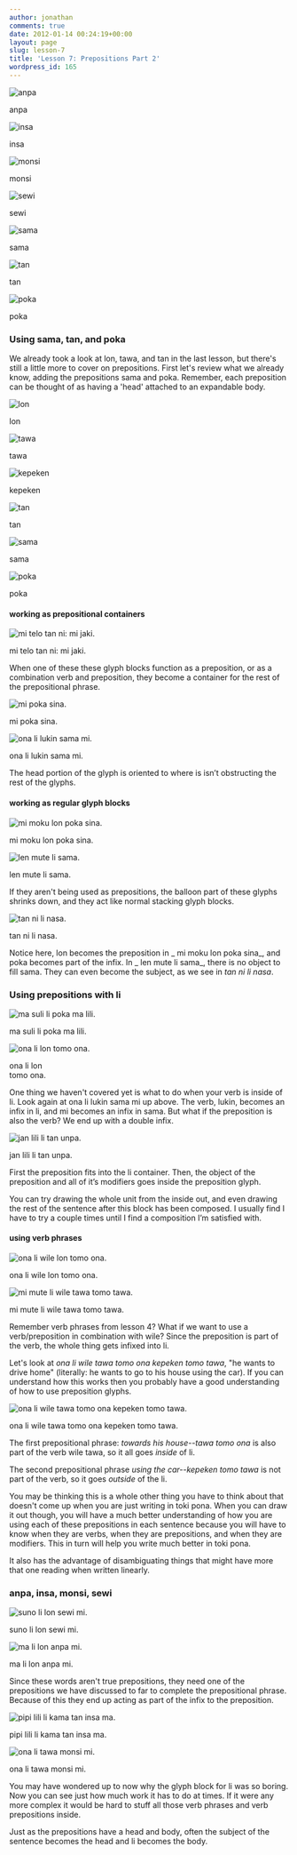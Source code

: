 ```yaml
---
author: jonathan
comments: true
date: 2012-01-14 00:24:19+00:00
layout: page
slug: lesson-7
title: 'Lesson 7: Prepositions Part 2'
wordpress_id: 165
---
```



    

![anpa](/images/t47_tokipona/t47_nimi/t47_nimi_anpa.jpg)

anpa


    

![insa](/images/t47_tokipona/t47_nimi/t47_nimi_insa.jpg)

insa


    

![monsi](/images/t47_tokipona/t47_nimi/t47_nimi_monsi.jpg)

monsi


    

![sewi](/images/t47_tokipona/t47_nimi/t47_nimi_sewi.jpg)

sewi


    

![sama](/images/t47_tokipona/t47_nimi/t47_nimi_sama.jpg)

sama


    

![tan](/images/t47_tokipona/t47_nimi/t47_nimi_tan.jpg)

tan


    

![poka](/images/t47_tokipona/t47_nimi/t47_nimi_poka.jpg)

poka










### Using sama, tan, and poka





We already took a look at lon, tawa, and tan in the last lesson, but there's still a little more to cover on prepositions. First let's review what we already know, adding the prepositions sama and poka. Remember, each preposition can be thought of as having a 'head' attached to an expandable body.






    

![lon](/images/t47_tokipona/t47_kamasona/t47_kaso06_01.jpg)

lon


    

![tawa](/images/t47_tokipona/t47_kamasona/t47_kaso06_02.jpg)

tawa


    

![kepeken](/images/t47_tokipona/t47_kamasona/t47_kaso06_03.jpg)

kepeken


    

![tan](/images/t47_tokipona/t47_kamasona/t47_kaso06_04.jpg)

tan


    

![sama](/images/t47_tokipona/t47_kamasona/t47_kaso07_01.jpg)

sama


    

![poka](/images/t47_tokipona/t47_kamasona/t47_kaso07_03.jpg)

poka








#### working as prepositional containers






    

![mi telo tan ni: mi jaki.](/images/t47_tokipona/t47_kamasona/t47_kaso07_06.jpg)

mi telo tan ni: mi jaki.








When one of these these glyph blocks function as a preposition, or as a combination verb and preposition, they become a container for the rest of the prepositional phrase.






    

![mi poka sina.](/images/t47_tokipona/t47_kamasona/t47_kaso07_04.jpg)

mi poka sina.









    

![ona li lukin sama mi.](/images/t47_tokipona/t47_kamasona/t47_kaso07_05.jpg)

ona li lukin sama mi.








The head portion of the glyph is oriented to where is isn’t obstructing the rest of the glyphs.





#### working as regular glyph blocks






    

![mi moku lon poka sina.](/images/t47_tokipona/t47_kamasona/t47_kaso07_07.jpg)

mi moku lon poka sina.









    

![len mute li sama.](/images/t47_tokipona/t47_kamasona/t47_kaso07_08.jpg)

len mute li sama.








If they aren't being used as prepositions, the balloon part of these glyphs shrinks down, and they act like normal stacking glyph blocks.






    

![tan ni li nasa.](/images/t47_tokipona/t47_kamasona/t47_kaso07_09.jpg)

tan ni li nasa.








Notice here, lon becomes the preposition in _ mi moku lon poka sina_, and poka becomes part of the infix. In _ len mute li sama_, there is no object to fill sama. They can even become the subject, as we see in _tan ni li nasa_.





### Using prepositions with li






    

![ma suli li poka ma lili.](/images/t47_tokipona/t47_kamasona/t47_kaso07_12.jpg)

ma suli li poka ma lili.









    

![ona li lon tomo ona.](/images/t47_tokipona/t47_kamasona/t47_kaso07_10.jpg)

ona li lon  
tomo ona.








One thing we haven't covered yet is what to do when your verb is inside of li. Look again at ona li lukin sama mi up above. The verb, lukin, becomes an infix in li, and mi becomes an infix in sama. But what if the preposition is also the verb? We end up with a double infix.






    

![jan lili li tan unpa.](/images/t47_tokipona/t47_kamasona/t47_kaso07_11.jpg)

jan lili li tan unpa.








First the preposition fits into the li container. Then, the object of the preposition and all of it’s modifiers goes inside the preposition glyph.





You can try drawing the whole unit from the inside out, and even drawing the rest of the sentence after this block has been composed. I usually find I have to try a couple times until I find a composition I’m satisfied with.





#### using verb phrases






    

![ona li wile lon tomo ona.](/images/t47_tokipona/t47_kamasona/t47_kaso07_13.jpg)

ona li wile lon tomo ona.









    

![mi mute li wile tawa tomo tawa.](/images/t47_tokipona/t47_kamasona/t47_kaso07_14.jpg)

mi mute li wile tawa tomo tawa.








Remember verb phrases from lesson 4? What if we want to use a verb/preposition in combination with wile? Since the preposition is part of the verb, the whole thing gets infixed into li.





Let's look at _ona li wile tawa tomo ona kepeken tomo tawa_, "he wants to drive home" (literally: he wants to go to his house using the car). If you can understand how this works then you probably have a good understanding of how to use preposition glyphs.






    

![ona li wile tawa tomo ona kepeken tomo tawa.](/images/t47_tokipona/t47_kamasona/t47_kaso07_15.jpg)

ona li wile tawa tomo ona kepeken tomo tawa.








The first prepositional phrase: _towards his house--tawa tomo ona_ is also part of the verb wile tawa, so it all goes _inside_ of li.





The second prepositional phrase _using the car--kepeken tomo tawa_ is not part of the verb, so it goes _outside_ of the li.





You may be thinking this is a whole other thing you have to think about that doesn't come up when you are just writing in toki pona. When you can draw it out though, you will have a much better understanding of how you are using each of these prepositions in each sentence because you will have to know when they are verbs, when they are prepositions, and when they are modifiers. This in turn will help you write much better in toki pona. 





It also has the advantage of disambiguating things that might have more that one reading when written linearly.





### anpa, insa, monsi, sewi






    

![suno li lon sewi mi.](/images/t47_tokipona/t47_kamasona/t47_kaso07_16.jpg)

suno li lon sewi mi.









    

![ma li lon anpa mi.](/images/t47_tokipona/t47_kamasona/t47_kaso07_17.jpg)

ma li lon anpa mi.








Since these words aren't true prepositions, they need one of the prepositions we have discussed to far to complete the prepositional phrase. Because of this they end up acting as part of the infix to the preposition.






    

![pipi lili li kama tan insa ma.](/images/t47_tokipona/t47_kamasona/t47_kaso07_18.jpg)

pipi lili li kama tan insa ma.









    

![ona li tawa monsi mi.](/images/t47_tokipona/t47_kamasona/t47_kaso07_19.jpg)

ona li tawa monsi mi.








You may have wondered up to now why the glyph block for li was so boring. Now you can see just how much work it has to do at times. If it were any more complex it would be hard to stuff all those verb phrases and verb prepositions inside.





Just as the prepositions have a head and body, often the subject of the sentence becomes the head and li becomes the body.





#### 





